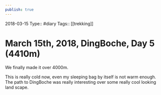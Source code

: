 ```yaml
---
publish: true
---
```

2018-03-15
Type:: #diary
Tags:: [[trekking]]

# March 15th, 2018, DingBoche, Day 5 (4410m)

We finally made it over 4000m.

This is really cold now, even my sleeping bag by itself is not warm enough. The path to DingBoche was really interesting over some really cool looking land scape.